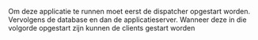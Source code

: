Om deze applicatie te runnen moet eerst de dispatcher opgestart worden.
Vervolgens de database en dan de applicatieserver.
Wanneer deze in die volgorde opgestart zijn kunnen de clients gestart worden
